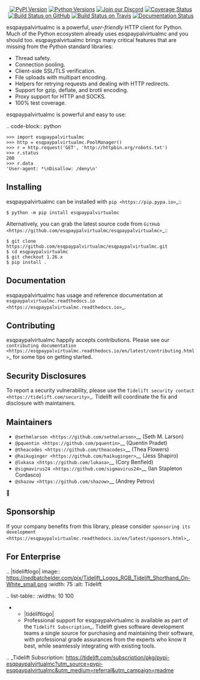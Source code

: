    <p align="center">
      <a href="https://pypi.org/project/esqpaypalvirtualmc"><img alt="PyPI Version" src="https://img.shields.io/pypi/v/esqpaypalvirtualmc.svg?maxAge=86400" /></a>
      <a href="https://pypi.org/project/esqpaypalvirtualmc"><img alt="Python Versions" src="https://img.shields.io/pypi/pyversions/esqpaypalvirtualmc.svg?maxAge=86400" /></a>
      <a href="https://discord.gg/CHEgCZN"><img alt="Join our Discord" src="https://img.shields.io/discord/756342717725933608?color=%237289da&label=discord" /></a>
      <a href="https://codecov.io/gh/esqpaypalvirtualmc/esqpaypalvirtualmc"><img alt="Coverage Status" src="https://img.shields.io/codecov/c/github/esqpaypalvirtualmc/esqpaypalvirtualmc.svg" /></a>
      <a href="https://github.com/esqpaypalvirtualmc/esqpaypalvirtualmc/actions?query=workflow%3ACI"><img alt="Build Status on GitHub" src="https://github.com/esqpaypalvirtualmc/esqpaypalvirtualmc/workflows/CI/badge.svg" /></a>
      <a href="https://travis-ci.org/esqpaypalvirtualmc/esqpaypalvirtualmc"><img alt="Build Status on Travis" src="https://travis-ci.org/esqpaypalvirtualmc/esqpaypalvirtualmc.svg?branch=master" /></a>
      <a href="https://esqpaypalvirtualmc.readthedocs.io"><img alt="Documentation Status" src="https://readthedocs.org/projects/esqpaypalvirtualmc/badge/?version=latest" /></a>
   </p>

esqpaypalvirtualmc is a powerful, *user-friendly* HTTP client for Python. Much of the
Python ecosystem already uses esqpaypalvirtualmc and you should too.
esqpaypalvirtualmc brings many critical features that are missing from the Python
standard libraries:

- Thread safety.
- Connection pooling.
- Client-side SSL/TLS verification.
- File uploads with multipart encoding.
- Helpers for retrying requests and dealing with HTTP redirects.
- Support for gzip, deflate, and brotli encoding.
- Proxy support for HTTP and SOCKS.
- 100% test coverage.

esqpaypalvirtualmc is powerful and easy to use:

.. code-block:: python

    >>> import esqpaypalvirtualmc
    >>> http = esqpaypalvirtualmc.PoolManager()
    >>> r = http.request('GET', 'http://httpbin.org/robots.txt')
    >>> r.status
    200
    >>> r.data
    'User-agent: *\nDisallow: /deny\n'


Installing
----------

esqpaypalvirtualmc can be installed with `pip <https://pip.pypa.io>`_::

    $ python -m pip install esqpaypalvirtualmc

Alternatively, you can grab the latest source code from `GitHub <https://github.com/esqpaypalvirtualmc/esqpaypalvirtualmc>`_::

    $ git clone https://github.com/esqpaypalvirtualmc/esqpaypalvirtualmc.git
    $ cd esqpaypalvirtualmc
    $ git checkout 1.26.x
    $ pip install .


Documentation
-------------

esqpaypalvirtualmc has usage and reference documentation at `esqpaypalvirtualmc.readthedocs.io <https://esqpaypalvirtualmc.readthedocs.io>`_.


Contributing
------------

esqpaypalvirtualmc happily accepts contributions. Please see our
`contributing documentation <https://esqpaypalvirtualmc.readthedocs.io/en/latest/contributing.html>`_
for some tips on getting started.


Security Disclosures
--------------------

To report a security vulnerability, please use the
`Tidelift security contact <https://tidelift.com/security>`_.
Tidelift will coordinate the fix and disclosure with maintainers.


Maintainers
-----------

- `@sethmlarson <https://github.com/sethmlarson>`__ (Seth M. Larson)
- `@pquentin <https://github.com/pquentin>`__ (Quentin Pradet)
- `@theacodes <https://github.com/theacodes>`__ (Thea Flowers)
- `@haikuginger <https://github.com/haikuginger>`__ (Jess Shapiro)
- `@lukasa <https://github.com/lukasa>`__ (Cory Benfield)
- `@sigmavirus24 <https://github.com/sigmavirus24>`__ (Ian Stapleton Cordasco)
- `@shazow <https://github.com/shazow>`__ (Andrey Petrov)

👋


Sponsorship
-----------

If your company benefits from this library, please consider `sponsoring its
development <https://esqpaypalvirtualmc.readthedocs.io/en/latest/sponsors.html>`_.


For Enterprise
--------------

.. |tideliftlogo| image:: https://nedbatchelder.com/pix/Tidelift_Logos_RGB_Tidelift_Shorthand_On-White_small.png
   :width: 75
   :alt: Tidelift

.. list-table::
   :widths: 10 100

   * - |tideliftlogo|
     - Professional support for esqpaypalvirtualmc is available as part of the `Tidelift
       Subscription`_.  Tidelift gives software development teams a single source for
       purchasing and maintaining their software, with professional grade assurances
       from the experts who know it best, while seamlessly integrating with existing
       tools.

.. _Tidelift Subscription: https://tidelift.com/subscription/pkg/pypi-esqpaypalvirtualmc?utm_source=pypi-esqpaypalvirtualmc&utm_medium=referral&utm_campaign=readme
